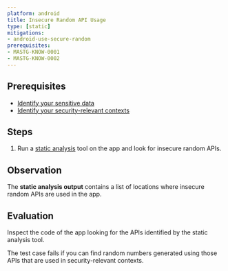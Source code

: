 ```yaml
---
platform: android
title: Insecure Random API Usage
type: [static]
mitigations:
- android-use-secure-random
prerequisites:
- MASTG-KNOW-0001
- MASTG-KNOW-0002
---
```


## Prerequisites

- [Identify your sensitive data](MASTG-KNOW-0001)
- [Identify your security-relevant contexts](MASTG-KNOW-0002)

## Steps

1. Run a [static analysis](https://mas.owasp.org/MASTG/techniques/android/MASTG-TECH-0014/) tool on the app and look for insecure random APIs.

## Observation

The **static analysis output** contains a list of locations where insecure random APIs are used in the app.

## Evaluation

Inspect the code of the app looking for the APIs identified by the static analysis tool.

The test case fails if you can find random numbers generated using those APIs that are used in security-relevant contexts.
